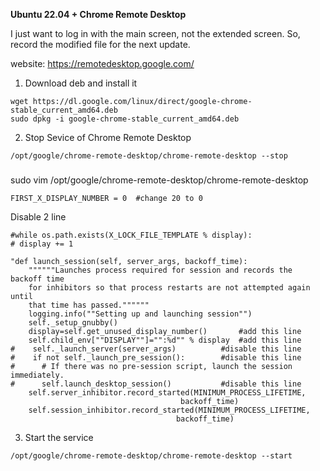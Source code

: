 **Ubuntu 22.04 + Chrome Remote Desktop**

I just want to log in with the main screen, not the extended screen. So, record the modified file for the next update.

website: https://remotedesktop.google.com/
1. Download deb and install it
```
wget https://dl.google.com/linux/direct/google-chrome-stable_current_amd64.deb
sudo dpkg -i google-chrome-stable_current_amd64.deb
```

2. Stop Sevice of Chrome Remote Desktop
```
/opt/google/chrome-remote-desktop/chrome-remote-desktop --stop
```

###

sudo vim /opt/google/chrome-remote-desktop/chrome-remote-desktop

```
FIRST_X_DISPLAY_NUMBER = 0  #change 20 to 0
```


Disable 2 line
```
#while os.path.exists(X_LOCK_FILE_TEMPLATE % display):
# display += 1
```

```
"def launch_session(self, server_args, backoff_time):
    """"""Launches process required for session and records the backoff time
    for inhibitors so that process restarts are not attempted again until
    that time has passed.""""""
    logging.info(""Setting up and launching session"")
    self._setup_gnubby()
    display=self.get_unused_display_number()       #add this line
    self.child_env[""DISPLAY""]="":%d"" % display  #add this line
#    self._launch_server(server_args)		   #disable this line
#    if not self._launch_pre_session():		   #disable this line
#      # If there was no pre-session script, launch the session immediately.
#      self.launch_desktop_session()		   #disable this line
    self.server_inhibitor.record_started(MINIMUM_PROCESS_LIFETIME,
                                      backoff_time)
    self.session_inhibitor.record_started(MINIMUM_PROCESS_LIFETIME,
                                     backoff_time)
```

3. Start the service
```
/opt/google/chrome-remote-desktop/chrome-remote-desktop --start
```
